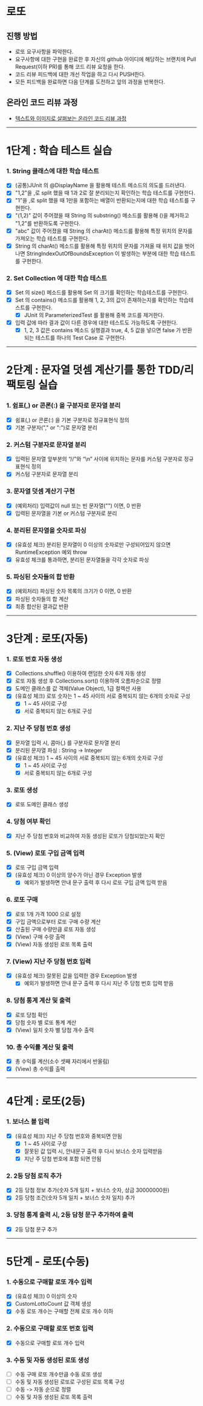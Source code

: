 # 로또
## 진행 방법
* 로또 요구사항을 파악한다.
* 요구사항에 대한 구현을 완료한 후 자신의 github 아이디에 해당하는 브랜치에 Pull Request(이하 PR)를 통해 코드 리뷰 요청을 한다.
* 코드 리뷰 피드백에 대한 개선 작업을 하고 다시 PUSH한다.
* 모든 피드백을 완료하면 다음 단계를 도전하고 앞의 과정을 반복한다.

## 온라인 코드 리뷰 과정
* [텍스트와 이미지로 살펴보는 온라인 코드 리뷰 과정](https://github.com/next-step/nextstep-docs/tree/master/codereview)

---

# 1단계 : 학습 테스트 실습

### 1. String 클래스에 대한 학습 테스트
- [X] (공통)JUnit 의 @DisplayName 을 활용해 테스트 메소드의 의도를 드러낸다.
- [X] "1,2"을 ,로 split 했을 때 1과 2로 잘 분리되는지 확인하는 학습 테스트를 구현한다.
- [X] "1"을 ,로 split 했을 때 1만을 포함하는 배열이 반환되는지에 대한 학습 테스트를 구현한다.
- [X] "(1,2)" 값이 주어졌을 때 String 의 substring() 메소드를 활용해 ()을 제거하고 "1,2"를 반환하도록 구현한다.
- [X] "abc" 값이 주어졌을 때 String 의 charAt() 메소드를 활용해 특정 위치의 문자를 가져오는 학습 테스트를 구현한다.
- [X] String 의 charAt() 메소드를 활용해 특정 위치의 문자를 가져올 때 위치 값을 벗어나면 StringIndexOutOfBoundsException 이 발생하는 부분에 대한 학습 테스트를 구현한다.

### 2. Set Collection 에 대한 학습 테스트
- [X] Set 의 size() 메소드를 활용해 Set 의 크기를 확인하는 학습테스트를 구현한다.
- [X] Set 의 contains() 메소드를 활용해 1, 2, 3의 값이 존재하는지를 확인하는 학습테스트를 구현한다.
    - [X] JUnit 의 ParameterizedTest 를 활용해 중복 코드를 제거한다.
- [X] 입력 값에 따라 결과 값이 다른 경우에 대한 테스트도 가능하도록 구현한다.
    - [X] 1, 2, 3 값은 contains 메소드 실행결과 true, 4, 5 값을 넣으면 false 가 반환되는 테스트를 하나의 Test Case 로 구현한다.

---

# 2단계 : 문자열 덧셈 계산기를 통한 TDD/리팩토링 실습

### 1. 쉼표(,) or 콘론(:) 을 구분자로 문자열 분리
- [X] 쉼표(,) or 콘론(:) 을 기본 구분자로 정규표현식 정의
- [X] 기본 구분자("," or ":")로 문자열 분리

### 2. 커스텀 구분자로 문자열 분리
- [X] 입력된 문자열 앞부분의 “//”와 “\n” 사이에 위치하는 문자를 커스텀 구분자로 정규표현식 정의
- [X] 커스텀 구분자로 문자열 분리

### 3. 문자열 덧셈 계산기 구현
- [X] (예외처리) 입력값이 null 또는 빈 문자열("") 이면, 0 반환
- [X] 입력된 문자열을 기본 or 커스텀 구분자로 분리

### 4. 분리된 문자열을 숫자로 파싱
- [X] (유효성 체크) 분리된 문자열이 0 이상의 숫자로만 구성되어있지 않으면 RuntimeException 예외 throw
- [X] 유효성 체크를 통과하면, 분리된 문자열들을 각각 숫자로 파싱

### 5. 파싱된 숫자들의 합 반환
- [X] (예외처리) 파싱된 숫자 목록의 크기가 0 이면, 0 반환
- [X] 파싱된 숫자들의 합 계산
- [X] 최종 합산된 결과값 반환

---

# 3단계 : 로또(자동)

### 1. 로또 번호 자동 생성
- [X] Collections.shuffle() 이용하여 랜덤한 숫자 6개 자동 생성
- [X] 로또 자동 생성 후 Collections.sort() 이용하여 오름차순으로 정렬
- [X] 도메인 클래스를 값 객체(Value Object), 1급 컬렉션 사용
- [X] (유효성 체크) 로또 숫자는 1 ~ 45 사이의 서로 중복되지 않는 6개의 숫자로 구성
  - [X] 1 ~ 45 사이로 구성
  - [X] 서로 중복되지 않는 6개로 구성

### 2. 지난 주 당첨 번호 생성
- [X] 문자열 입력 시, 콤마(,) 를 구분자로 문자열 분리
- [X] 분리된 문자열 파싱 : String -> Integer
- [X] (유효성 체크) 1 ~ 45 사이의 서로 중복되지 않는 6개의 숫자로 구성
  - [X] 1 ~ 45 사이로 구성
  - [X] 서로 중복되지 않는 6개로 구성
  
### 3. 로또 생성
- [X] 로또 도메인 클래스 생성

### 4. 당첨 여부 확인
- [X] 지난 주 당첨 번호와 비교하여 자동 생성된 로또가 당첨되었는지 확인

### 5. (View) 로또 구입 금액 입력
- [X] 로또 구입 금액 입력
- [X] (유효성 체크) 0 이상의 양수가 아닌 경우 Exception 발생
  - [X] 예외가 발생하면 안내 문구 출력 후 다시 로또 구입 금액 입력 받음

### 6. 로또 구매 
- [X] 로또 1개 가격 1000 으로 설정
- [X] 구입 금액으로부터 로또 구매 수량 계산
- [X] 산출된 구매 수량만큼 로또 자동 생성
- [X] (View) 구매 수량 출력
- [X] (View) 자동 생성된 로또 목록 출력

### 7. (View) 지난 주 당첨 번호 입력
- [X] (유효성 체크) 잘못된 값을 입력한 경우 Exception 발생
  - [X] 예외가 발생하면 안내 문구 출력 후 다시 지난 주 당첨 번호 입력 받음
  
### 8. 당첨 통계 계산 및 출력
- [X] 로또 당첨 확인
- [X] 당첨 숫자 별 로또 통계 계산
- [X] (View) 일치 숫자 별 당첨 개수 출력

### 10. 총 수익률 계산 및 출력
- [X] 총 수익률 계산(소수 셋째 자리에서 반올림)
- [X] (View) 총 수익률 출력

---

# 4단계 : 로또(2등)

### 1. 보너스 볼 입력
- [X] (유효성 체크) 지난 주 당첨 번호와 중복되면 안됨
  - [X] 1 ~ 45 사이로 구성
  - [X] 잘못된 값 입력 시, 안내문구 출력 후 다시 보너스 숫자 입력받음
  - [X] 지난 주 당첨 번호에 포함 되면 안됨

### 2. 2등 당첨 로직 추가
- [X] 2등 당첨 정보 추가(숫자 5개 일치 + 보너스 숫자, 상금 30000000원)
- [X] 2등 당첨 조건(숫자 5개 일치 + 보너스 숫자 일치) 추가

### 3. 당첨 통계 출력 시, 2등 담청 문구 추가하여 출력
- [X] 2등 당첨 문구 추가

---

# 5단계 - 로또(수동)

### 1. 수동으로 구매할 로또 개수 입력
- [X] (유효성 체크) 0 이상의 숫자
- [X] CustomLottoCount 값 객체 생성
- [X] 수동 로또 개수는 구매할 전체 로또 개수 이하

### 2. 수동으로 구매할 로또 번호 입력
- [X] 수동으로 구매할 로또 개수 입력

### 3. 수동 및 자동 생성된 로또 생성
- [ ] 수동 구매 로또 개수만큼 수동 로또 생성
- [ ] 수동 및 자동 생성된 로또로 구성된 로또 목록 구성
- [ ] 수동 -> 자동 순으로 정렬
- [ ] 수동 및 자동 생성된 로또 목록 출력